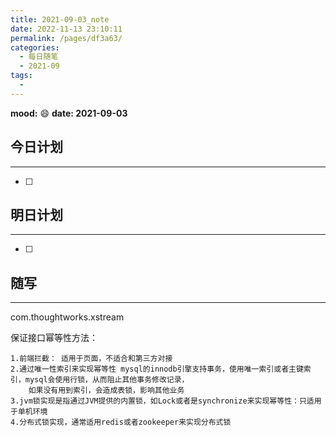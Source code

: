 ```yaml
---
title: 2021-09-03_note
date: 2022-11-13 23:10:11
permalink: /pages/df3a63/
categories:
  - 每日随笔
  - 2021-09
tags:
  - 
---
```

**mood:** :smile:  																		**date: 2021-09-03**  
## 今日计划  
------
- [ ]  
## 明日计划  
------
- [ ]  
## 随写 
------

 com.thoughtworks.xstream



保证接口幂等性方法：

```
1.前端拦截： 适用于页面，不适合和第三方对接
2.通过唯一性索引来实现幂等性 mysql的innodb引擎支持事务，使用唯一索引或者主键索引，mysql会使用行锁，从而阻止其他事务修改记录，
	如果没有用到索引，会造成表锁，影响其他业务
3.jvm锁实现是指通过JVM提供的内置锁，如Lock或者是synchronize来实现幂等性：只适用于单机环境
4.分布式锁实现，通常适用redis或者zookeeper来实现分布式锁
```


